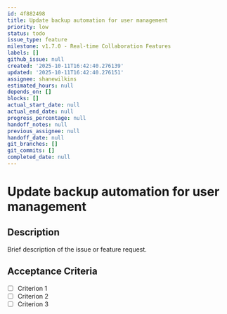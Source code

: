 ```yaml
---
id: 4f882498
title: Update backup automation for user management
priority: low
status: todo
issue_type: feature
milestone: v1.7.0 - Real-time Collaboration Features
labels: []
github_issue: null
created: '2025-10-11T16:42:40.276139'
updated: '2025-10-11T16:42:40.276151'
assignee: shanewilkins
estimated_hours: null
depends_on: []
blocks: []
actual_start_date: null
actual_end_date: null
progress_percentage: null
handoff_notes: null
previous_assignee: null
handoff_date: null
git_branches: []
git_commits: []
completed_date: null
---
```


# Update backup automation for user management

## Description

Brief description of the issue or feature request.

## Acceptance Criteria

- [ ] Criterion 1
- [ ] Criterion 2
- [ ] Criterion 3